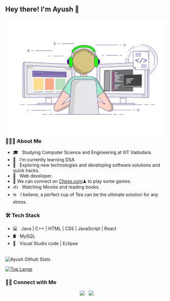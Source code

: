         
<h2> Hey there! I'm Ayush 👋 </h2>
<img align="right" alt="GIF" src="https://raw.githubusercontent.com/devSouvik/devSouvik/master/gif3.gif" width="500"/>

<h3> 👨🏻‍💻 About Me </h3>

- 🎓 &nbsp; Studying Computer Science and Engineering at IIIT Vadodara.
- 🔭 &nbsp; I’m currently learning DSA
- 🤔 &nbsp; Exploring new technologies and developing software solutions and quick hacks.
- 💼 &nbsp; Web developer.
- 👯 We can connect on [Chess.com](https://www.chess.com/member/ayushchandil)♟ to play some games.
- ✍️ &nbsp; Watching Movies and reading books.
- ☕ &nbsp; I believe, a perfect cup of Tea can be the ultimate solution for any stress. 

<h3>🛠 Tech Stack</h3>

- 💻 &nbsp; Java | C++ | HTML | CSS | JavaScript | React
- 🛢 &nbsp; MySQL
- 🔧 &nbsp; Visual Studio code | Eclipse


<br>

<!-- ![souvik's Github Stats](https://github-readme-stats.vercel.app/api?username=devSouvik&show_icons=true&title_color=fff&icon_color=79ff97&text_color=9f9f9f&bg_color=151515) -->
<img align="center" src="https://github-readme-stats.vercel.app/api?username=ayush-chandil&include_all_commits=true&count_private=true&show_icons=true&line_height=20&title_color=7A7ADB&icon_color=2234AE&text_color=D3D3D3&bg_color=0,000000,130F40" alt="Ayush Github Stats">

</br>


[![Top Langs](https://github-readme-stats.vercel.app/api/top-langs/?username=ayush-chandil&layout=compact&text_color=daf7dc&bg_color=151515)](https://github.com/ayush-chandil/github-readme-stats)

<h3> 🤝🏻 Connect with Me </h3>

<p align="center">
 &nbsp; <a href="https://www.linkedin.com/in/ayush-chandil/" target="_blank" rel="noopener noreferrer"><img src="https://img.icons8.com/plasticine/100/000000/linkedin.png" width="50" /></a>
&nbsp; <a href="mailto:ayushchandil553@gmail.com" target="_blank" rel="noopener noreferrer"><img src="https://img.icons8.com/plasticine/100/000000/gmail.png"  width="50" /></a>
</p>

































  




   
